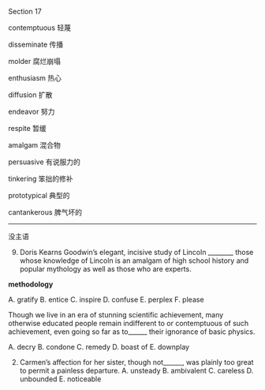 Section 17

contemptuous 	轻蔑

disseminate	传播

molder	腐烂崩塌

enthusiasm	热心

diffusion	扩散

endeavor	努力

respite	暂缓

amalgam	混合物

persuasive	有说服力的

tinkering	笨拙的修补

prototypical	典型的

cantankerous	脾气坏的

---

没主语



9. Doris Kearns Goodwin’s elegant, incisive study of Lincoln ________ those whose knowledge of Lincoln is an amalgam of high school history and popular mythology as well as those who are experts.

  __methodology__

  

  A. gratify
  B. entice
  C. inspire
  D. confuse
  E. perplex
  F. please

Though we live in an era of stunning scientific achievement, many otherwise educated people remain indifferent to or contemptuous of such achievement, even going so far as to______ their ignorance of basic physics.

A. decry
B. condone
C. remedy
D. boast of
E. downplay

2. Carmen’s affection for her sister, though not______, was plainly too great to permit a painless departure.
A. unsteady
B. ambivalent
C. careless
D. unbounded
E. noticeable
